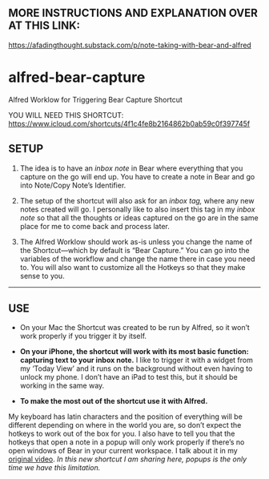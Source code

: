 ## MORE INSTRUCTIONS AND EXPLANATION OVER AT THIS LINK:
https://afadingthought.substack.com/p/note-taking-with-bear-and-alfred

# alfred-bear-capture
Alfred Worklow for Triggering Bear Capture Shortcut

YOU WILL NEED THIS SHORTCUT:
https://www.icloud.com/shortcuts/4f1c4fe8b2164862b0ab59c0f397745f

## SETUP
1. The idea is to have an *inbox note* in Bear where everything that you capture on the go will end up. You have to create a note in Bear and go into Note/Copy Note’s Identifier.

2. The setup of the shortcut will also ask for an *inbox tag,* where any new notes created will go. I personally like to also insert this tag in my *inbox note* so that all the thoughts or ideas captured on the go are in the same place for me to come back and process later.

3. The Alfred Worklow should work as-is unless you change the name of the Shortcut—which by default is “Bear Capture.” You can go into the variables of the workflow and change the name there in case you need to. You will also want to customize all the Hotkeys so that they make sense to you.

- - - -

## USE
* On your Mac the Shortcut was created to be run by Alfred, so it won’t work properly if you trigger it by itself.

* **On your iPhone, the shortcut will work with its most basic function: capturing text to your inbox note.** I like to trigger it with a widget from my ‘Today View’ and it runs on the background without even having to unlock my phone. I don’t have an iPad to test this, but it should be working in the same way.

* **To make the most out of the shortcut use it with Alfred.**

My keyboard has latin characters and the position of everything will be different depending on where in the world you are, so don’t expect the hotkeys to work out of the box for you. I also have to tell you that the hotkeys that open a note in a popup will only work properly if there’s no open windows of Bear in your current workspace. I talk about it in my [original video](https://www.youtube.com/watch?v=pN61eSmzwzU&start=1260). *In this new shortcut I am sharing here, popups is the only time we have this limitation.*
